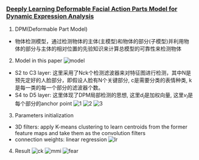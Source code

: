 ### [Deeply Learning Deformable Facial Action Parts Model for Dynamic Expression Analysis](http://www.jdl.ac.cn/doc/2011/201511618541847969_2014_accv_deeply_learning_deformable_facial_action_parts_model_for_dynamic_expression_analysis.pdf)

1. DPM(Deformable Part Model)
* 物体检测模型，通过检测物体的主体(主模型)和物体的部分(子模型)并利用物体的部分与主体的相对位置的先验知识来计算总模型的可靠性来检测物体
2. Model in this paper
![model](https://i.loli.net/2019/02/25/5c73945e9d58d.png)
* S2 to C3 layer: 这里采用了N*c*k个检测滤波器来对特征图进行检测，其中N是预先定好的人脸部分，即假设人脸有N个关键部分, c是需要分类的表情种类, k是每一类的每一个部分的滤波器个数。
* S4 to D5 layer: 这里体现了DPM局部检测的思想, 这里$d_l$是加权向量, 这里$v_l$是每个部分的anchor point
  ![1](https://i.loli.net/2019/02/25/5c7396c3ad199.png)
  ![2](https://i.loli.net/2019/02/25/5c739701095f5.png)
  ![3](https://i.loli.net/2019/02/25/5c7397764c570.png)
3. Parameters initialization
* 3D filters: apply K-means clustering to learn centroids from the former feature maps and take them as the convolution filters
* connection weights: linear regression
![lr](https://i.loli.net/2019/02/25/5c739a4f67c54.png)
4. Result
![ck](https://i.loli.net/2019/02/25/5c739ac02469f.png)
![mmi](https://i.loli.net/2019/02/25/5c739aeae39f9.png)
![fear](https://i.loli.net/2019/02/25/5c739afd63270.png)